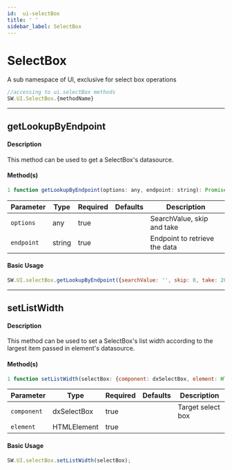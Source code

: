 ```yaml
---
id:  ui-selectBox
title: ' '
sidebar_label: SelectBox
---
```


# SelectBox

A sub namespace of UI, exclusive for select box operations

```javascript
//accessing to ui.selectBox methods
SW.UI.SelectBox.{methodName}
```

---

## getLookupByEndpoint

#### Description

This method can be used to get a SelectBox's datasource.

#### Method(s)

```js {3}
1 function getLookupByEndpoint(options: any, endpoint: string): Promise<any>;
```
<table className="custom-table">
    <thead>
        <tr>
            <th>Parameter</th>
            <th>Type</th>
            <th>Required</th>
            <th>Defaults</th>
            <th>Description</th>
        </tr>
    </thead>
    <tbody>
        <tr className="selected">
            <td><code>options</code></td>
            <td>any</td>
            <td>true</td>
            <td></td>
            <td>SearchValue, skip and take</td>
        </tr>
        <tr className="selected">
            <td><code>endpoint</code></td>
            <td>string</td>
            <td>true</td>
            <td></td>
            <td>Endpoint to retrieve the data</td>
        </tr>
    </tbody>
</table>

#### Basic Usage

```javascript
SW.UI.selectBox.getLookupByEndpoint({searchValue: '', skip: 0, take: 20}, "departments/lookup");
```

---

## setListWidth

#### Description

This method can be used to set a SelectBox's list width according to the largest item passed in element's datasource.

#### Method(s)

```js {3}
1 function setListWidth(selectBox: {component: dxSelectBox, element: HTMLElement}): void
```
<table className="custom-table">
    <thead>
        <tr>
            <th>Parameter</th>
            <th>Type</th>
            <th>Required</th>
            <th>Defaults</th>
            <th>Description</th>
        </tr>
    </thead>
    <tbody>
        <tr className="selected">
            <td><code>component</code></td>
            <td>dxSelectBox</td>
            <td>true</td>
            <td></td>
            <td>Target select box</td>
        </tr>
        <tr className="selected">
            <td><code>element</code></td>
            <td>HTMLElement</td>
            <td>true</td>
            <td></td>
            <td></td>
        </tr>
    </tbody>
</table>

#### Basic Usage

```javascript
SW.UI.selectBox.setListWidth(selectBox);
```